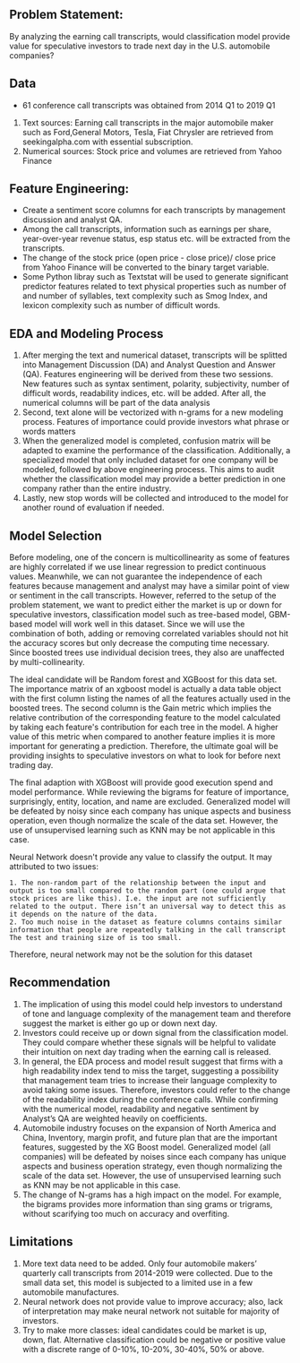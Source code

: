 ## Problem Statement:
By analyzing the earning call transcripts, would classification model provide value for speculative investors to trade next day in the U.S. automobile companies?

## Data
- 61 conference call transcripts was obtained from 2014 Q1 to 2019 Q1
1. Text sources: Earning call transcripts in the major automobile maker such as Ford,General Motors, Tesla, Fiat Chrysler are retrieved from seekingalpha.com with essential
subscription.
2. Numerical sources: Stock price and volumes are retrieved from Yahoo Finance

## Feature Engineering:
- Create a sentiment score columns for each transcripts by management discussion and analyst QA.
- Among the call transcripts, information such as earnings per share, year-over-year revenue status, esp status etc. will be extracted from the transcripts.
- The change of the stock price (open price - close price)/ close price from Yahoo Finance will be converted to the binary target variable.
- Some Python libray such as Textstat will be used to generate significant predictor features related to text physical properties such as number of and number of syllables, text complexity such as Smog Index, and lexicon complexity such as number of difficult words.

## EDA and Modeling Process
1. After merging the text and numerical dataset, transcripts will be splitted into Management Discussion (DA) and Analyst Question and Answer (QA). Features engineering will be derived from these two sessions. New features such as syntax sentiment, polarity, subjectivity, number of difficult words, readability indices, etc. will be added. After all, the numerical columns will be part of the data analysis
2. Second, text alone will be vectorized with n-grams for a new modeling process. Features of importance could provide investors what phrase or words matters
3. When the generalized model is completed, confusion matrix will be adapted to examine the performance of the classification. Additionally, a specialized model that only included dataset for one company will be modeled, followed by above engineering process. This aims to audit whether the classification model may provide a better prediction in one company rather than the entire industry.
4. Lastly, new stop words will be collected and introduced to the model for another round of evaluation if needed.

## Model Selection
Before modeling, one of the concern is multicollinearity as some of features are highly correlated if we use linear regression to predict continuous values. Meanwhile, we can not guarantee the independence of each features because management and analyst may have a similar point of view or sentiment in the call transcripts. However, referred to the setup of the problem statement, we want to predict either the market is up or down for speculative investors, classification model such as tree-based model, GBM-based model will work well in this dataset. Since we will use the combination of both, adding or removing correlated variables should not hit the accuracy scores but only decrease the computing time necessary. Since boosted trees use individual decision trees, they also are unaffected by multi-collinearity.

The ideal candidate will be Random forest and XGBoost for this data set. The importance matrix of an xgboost model is actually a data table object with the first column listing the names of all the features actually used in the boosted trees. The second column is the Gain metric which implies the relative contribution of the corresponding feature to the model calculated by taking each feature's contribution for each tree in the model. A higher value of this metric when compared to another feature implies it is more important for generating a prediction. Therefore, the ultimate goal will be providing insights to speculative investors on what to look for before next trading day.

The final adaption with XGBoost will provide good execution spend and model performance. While reviewing the bigrams for feature of importance, surprisingly, entity, location, and name are excluded. Generalized model will be defeated by noisy since each company has unique aspects and business operation, even though normalize the scale of the data set. However, the use of unsupervised learning such as KNN may be not applicable in this case.

Neural Network doesn't provide any value to classify the output. It may attributed to two issues:

    1. The non-random part of the relationship between the input and output is too small compared to the random part (one could argue that stock prices are like this). I.e. the input are not sufficiently related to the output. There isn’t an universal way to detect this as it depends on the nature of the data.
    2. Too much noise in the dataset as feature columns contains similar information that people are repeatedly talking in the call transcript
    The test and training size of is too small.

Therefore, neural network may not be the solution for this dataset

## Recommendation
1. The implication of using this model could help investors to understand of tone and language complexity of the management team and therefore suggest the market is either go up or down next day.
2. Investors could receive up or down signal from the classification model. They could compare whether these signals will be helpful to validate their intuition on next day trading when the earning call is released.
3. In general, the EDA process and model result suggest that firms with a high readability index tend to miss the target, suggesting a possibility that management team tries to increase their language complexity to avoid taking some issues. Therefore, investors could refer to the change of the readability index during the conference calls. While confirming with the numerical model, readability and negative sentiment by Analyst’s QA are weighted heavily on coefficients.
4. Automobile industry focuses on the expansion of North America and China, Inventory, margin profit, and future plan that are the important features, suggested by the XG Boost model. Generalized model (all companies) will be defeated by noises since each company has unique aspects and business operation strategy, even though normalizing the scale of the data set. However, the use of unsupervised learning such as KNN may be not applicable in this case.
5. The change of N-grams has a high impact on the model. For example, the bigrams provides more information than sing grams or trigrams, without scarifying too much on accuracy and overfiting.

## Limitations
1. More text data need to be added. Only four automobile makers’ quarterly call
transcripts from 2014-2019 were collected. Due to the small data set, this model is subjected to a limited use in a few automobile manufactures.
2. Neural network does not provide value to improve accuracy; also, lack of interpretation may make neural network not suitable for majority of investors.
3. Try to make more classes: ideal candidates could be market is up, down, flat. Alternative classification could be negative or positive value with a discrete range of 0-10%, 10-20%, 30-40%, 50% or above.
